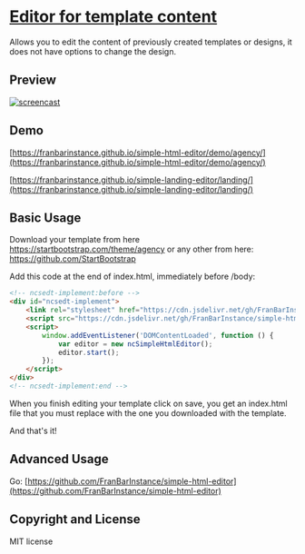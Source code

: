 # [Editor for template content](https://github.com/FranBarInstance/simple-html-editor)

Allows you to edit the content of previously created templates or designs, it does not have options to change the design.

## Preview

[![screencast](https://user-images.githubusercontent.com/114579121/193446865-ef500949-f3f9-4374-9c27-32d2fb7d43f5.gif)](https://franbarinstance.github.io/simple-landing-editor/landing/)

## Demo

[https://franbarinstance.github.io/simple-html-editor/demo/agency/](https://franbarinstance.github.io/simple-html-editor/demo/agency/)

[https://franbarinstance.github.io/simple-landing-editor/landing/](https://franbarinstance.github.io/simple-landing-editor/landing/)

## Basic Usage

Download your template from here https://startbootstrap.com/theme/agency or any other from here: https://github.com/StartBootstrap

Add this code at the end of index.html, immediately before /body:

```html
<!-- ncsedt-implement:before -->
<div id="ncsedt-implement">
    <link rel="stylesheet" href="https://cdn.jsdelivr.net/gh/FranBarInstance/simple-html-editor@master/simplehtmleditor.min.css">
    <script src="https://cdn.jsdelivr.net/gh/FranBarInstance/simple-html-editor@master/simplehtmleditor.min.js"></script>
    <script>
        window.addEventListener('DOMContentLoaded', function () {
            var editor = new ncSimpleHtmlEditor();
            editor.start();
        });
    </script>
</div>
<!-- ncsedt-implement:end -->
```

When you finish editing your template click on save, you get an index.html file that you must replace with the one you downloaded with the template.

And that's it!

## Advanced Usage

Go: [https://github.com/FranBarInstance/simple-html-editor](https://github.com/FranBarInstance/simple-html-editor)

## Copyright and License

MIT license
